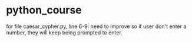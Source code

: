# python_course
for file caesar_cypher.py, line 6-9: need to improve so if user don't enter a number, they will keep being prompted to enter. 
